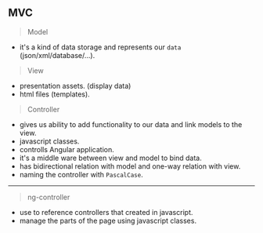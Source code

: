 ## MVC

> Model

* it's a kind of data storage and represents our `data` (json/xml/database/...).

> View

* presentation assets. (display data)
* html files (templates).

> Controller

* gives us ability to add functionality to our data and link models to the view.
* javascript classes.
* controlls Angular application.
* it's a middle ware between view and model to bind data.
* has bidirectional relation with model and one-way relation with view.
* naming the controller with `PascalCase`.

---

> ng-controller

* use to reference controllers that created in javascript.
* manage the parts of the page using javascript classes.


